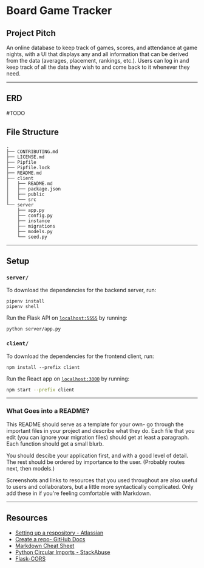 # Board Game Tracker

## Project Pitch
  An online database to keep track of games, scores, and attendance at game nights, with a UI that displays any 
and all information that can be derived from the data (averages, placement, rankings, etc.). Users can log in and keep 
track of all the data they wish to and come back to it whenever they need.

---

## ERD

#TODO

## File Structure

```console
.
├── CONTRIBUTING.md
├── LICENSE.md
├── Pipfile
├── Pipfile.lock
├── README.md
├── client
│   ├── README.md
│   ├── package.json
│   ├── public
│   └── src
└── server
    ├── app.py
    ├── config.py
    ├── instance
    ├── migrations
    ├── models.py
    └── seed.py
```

---

## Setup

### `server/`

To download the dependencies for the backend server, run:

```console
pipenv install
pipenv shell
```

Run the Flask API on [`localhost:5555`](http://localhost:5555) by
running:

```console
python server/app.py
```

### `client/`

To download the dependencies for the frontend client, run:

```console
npm install --prefix client
```

Run the React app on [`localhost:3000`](http://localhost:3000) by
running:

```sh
npm start --prefix client
```

---

### What Goes into a README?

This README should serve as a template for your own- go through the important
files in your project and describe what they do. Each file that you edit (you
can ignore your migration files) should get at least a paragraph. Each function
should get a small blurb.

You should descibe your application first, and with a good level of detail. The
rest should be ordered by importance to the user. (Probably routes next, then
models.)

Screenshots and links to resources that you used throughout are also useful to
users and collaborators, but a little more syntactically complicated. Only add
these in if you're feeling comfortable with Markdown.

---

## Resources

- [Setting up a respository - Atlassian](https://www.atlassian.com/git/tutorials/setting-up-a-repository)
- [Create a repo- GitHub Docs](https://docs.github.com/en/get-started/quickstart/create-a-repo)
- [Markdown Cheat Sheet](https://www.markdownguide.org/cheat-sheet/)
- [Python Circular Imports - StackAbuse](https://stackabuse.com/python-circular-imports/)
- [Flask-CORS](https://flask-cors.readthedocs.io/en/latest/)
